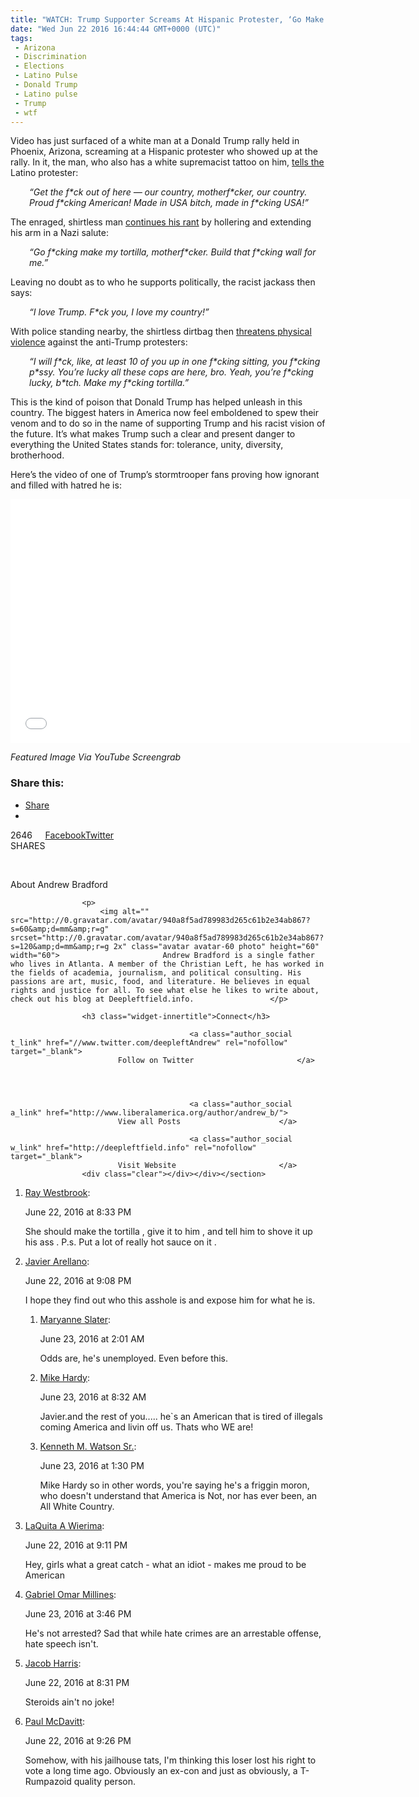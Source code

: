 ```yaml
---
title: "WATCH: Trump Supporter Screams At Hispanic Protester, ‘Go Make My F*cking Tortilla!’"
date: "Wed Jun 22 2016 16:44:44 GMT+0000 (UTC)"
tags: 
 - Arizona
 - Discrimination
 - Elections
 - Latino Pulse
 - Donald Trump
 - Latino pulse
 - Trump
 - wtf
---
```

<p><!-- Quick Adsense WordPress Plugin: http://quicksense.net/ --></p><p>Video has just surfaced of a white man at a Donald Trump rally held in Phoenix, Arizona, screaming at a Hispanic protester who showed up at the rally. In it, the man, who also has a white supremacist tattoo on him, <a href="http://gawker.com/this-shirtless-mountain-dew-motherfucker-is-the-living-1782370385" onclick="__gaTracker(&apos;send&apos;, &apos;event&apos;, &apos;outbound-article&apos;, &apos;http://gawker.com/this-shirtless-mountain-dew-motherfucker-is-the-living-1782370385&apos;, &apos;tells the&apos;);" target="_blank">tells the</a> Latino protester:</p><p style="padding-left: 30px;"><em>&#x201C;Get the f*ck out of here &#x2014; our country, motherf*cker, our country. Proud f*cking American! Made in USA bitch, made in f*cking USA!&#x201D;</em></p><p>The enraged, shirtless man <a href="https://www.youtube.com/watch?time_continue=5&amp;v=ups4FeSuHvY" onclick="__gaTracker(&apos;send&apos;, &apos;event&apos;, &apos;outbound-article&apos;, &apos;https://www.youtube.com/watch?time_continue=5&amp;v=ups4FeSuHvY&apos;, &apos;continues his rant&apos;);" target="_blank">continues his rant</a> by hollering and extending his arm in a Nazi salute:</p><p style="padding-left: 30px;"><em>&#x201C;Go f*cking make my tortilla, motherf*cker. Build that f*cking wall for me.&#x201D;</em></p><p>Leaving no doubt as to who he supports politically, the racist jackass then says:</p><p style="padding-left: 30px;"><em>&#x201C;I love Trump. F*ck you, I love my country!&#x201D;</em></p><p style="text-align: left;">With police standing nearby, the shirtless dirtbag then <a href="https://www.youtube.com/watch?time_continue=5&amp;v=ups4FeSuHvY" onclick="__gaTracker(&apos;send&apos;, &apos;event&apos;, &apos;outbound-article&apos;, &apos;https://www.youtube.com/watch?time_continue=5&amp;v=ups4FeSuHvY&apos;, &apos;threatens physical violence&apos;);" target="_blank">threatens physical violence</a> against the anti-Trump protesters:</p><p style="padding-left: 30px;"><em>&#x201C;I will f*ck, like, at least 10 of you up in one f*cking sitting, you f*cking p*ssy. You&#x2019;re lucky all these cops are here, bro. Yeah, you&#x2019;re f*cking lucky, b*tch. Make my f*cking tortilla.&#x201D;</em></p><p>This is the kind of poison that Donald Trump has helped unleash in this country. The biggest haters in America now feel emboldened to spew their venom and to do so in the name of supporting Trump and his racist vision of the future. It&#x2019;s what makes Trump such a clear and present danger to everything the United States stands for: tolerance, unity, diversity, brotherhood.</p><p>Here&#x2019;s the video of one of Trump&#x2019;s stormtrooper fans proving how ignorant and filled with hatred he is:</p><p><!-- Quick Adsense WordPress Plugin: http://quicksense.net/ --></p><p><span class="embed-youtube" style="text-align:center; display: block;"><iframe class="youtube-player" type="text/html" width="640" height="390" src="//www.youtube.com/embed/ups4FeSuHvY?version=3&amp;rel=1&amp;fs=1&amp;autohide=2&amp;showsearch=0&amp;showinfo=1&amp;iv_load_policy=1&amp;wmode=transparent" allowfullscreen="true" style="border:0;"></iframe></span></p><p><em>Featured Image Via YouTube Screengrab</em></p><p style="padding-left: 30px;">
<div style="font-size:0px;height:0px;line-height:0px;margin:0;padding:0;clear:both"></div>
<div class="sharedaddy sd-sharing-enabled">
<div class="robots-nocontent sd-block sd-social sd-social-official sd-sharing">
<h3 class="sd-title">Share this:</h3>
<div class="sd-content">
<ul>
<li><a href="#" class="sharing-anchor sd-button share-more"><span>Share</span></a></li>
<li class="share-end"></li>
</ul>
<div class="sharing-hidden">
<div class="inner" style="display: none;">
<ul>
<li class="share-email"><a rel="nofollow" data-shared="" class="share-email sd-button" href="http://www.liberalamerica.org/2016/06/22/watch-trump-supporter-screams-hispanic-protester-go-make-fcking-tortilla/?share=email" target="_blank" title="Click to email this to a friend"><span>Email</span></a></li>
<li class="share-print"><a rel="nofollow" data-shared="" class="share-print sd-button" href="http://www.liberalamerica.org/2016/06/22/watch-trump-supporter-screams-hispanic-protester-go-make-fcking-tortilla/#print" target="_blank" title="Click to print"><span>Print</span></a></li>
<li class="share-end"></li>
<li class="share-pocket">
<div class="pocket_button"><a href="https://getpocket.com/save" onclick="__gaTracker(&apos;send&apos;, &apos;event&apos;, &apos;outbound-article&apos;, &apos;https://getpocket.com/save&apos;, &apos;Pocket&apos;);" class="pocket-btn" data-lang="en" data-save-url="http://www.liberalamerica.org/2016/06/22/watch-trump-supporter-screams-hispanic-protester-go-make-fcking-tortilla/" data-pocket-count="horizontal">Pocket</a></div>
</li>
<li class="share-google-plus-1">
<div class="googleplus1_button">
<div class="g-plus" data-action="share" data-annotation="bubble" data-href="http://www.liberalamerica.org/2016/06/22/watch-trump-supporter-screams-hispanic-protester-go-make-fcking-tortilla/"></div>
</div>
</li>
<li class="share-end"></li>
<li class="share-end"></li>
</ul>
</div>
</div>
</div>
</div>
</div>
<aside class="mashsb-container mashsb-main"><div class="mashsb-box"><div class="mashsb-count" style="float:left;"><div class="counts mashsbcount">2646</div><span class="mashsb-sharetext">SHARES</span></div><div class="mashsb-buttons"><a style="" class="mashicon-facebook" href="http://www.facebook.com/sharer.php?u=http://www.liberalamerica.org/2016/06/22/watch-trump-supporter-screams-hispanic-protester-go-make-fcking-tortilla/" target="_blank" rel="nofollow"><span class="icon"></span><span class="text">Facebook</span></a><a style="" class="mashicon-twitter" href="https://twitter.com/intent/tweet?text=WATCH%3A%20Trump%20Supporter%20Screams%20At%20Hispanic%20Protester%2C%20%27Go%20Make%20My%20F%2Acking%20Tortilla%21%27&amp;url=http://www.liberalamerica.org/2016/06/22/watch-trump-supporter-screams-hispanic-protester-go-make-fcking-tortilla/&amp;via=LibAmericaOrg" target="_blank" rel="nofollow"><span class="icon"></span><span class="text">Twitter</span></a><div class="onoffswitch2" style="display:none;"></div></div></div>
                    <div style="clear:both;"></div></aside>
            <!-- Share buttons by mashshare.net - Version: 3.1.2--><section id="text-73" class="widget widget_text"><div class="widgetinner">			<div class="textwidget"><div id="rcjsload_0a33e3"></div>
<p><script type="text/javascript">
(function() {
var rcel = document.createElement("script");
rcel.id = 'rc_' + Math.floor(Math.random() * 1000);
rcel.type = 'text/javascript';
rcel.src = "http://trends.revcontent.com/serve.js.php?w=15973&t="+rcel.id+"&c="+(new Date()).getTime()+"&width="+(window.outerWidth || document.documentElement.clientWidth);
rcel.async = true;
var rcds = document.getElementById("rcjsload_0a33e3"); rcds.appendChild(rcel);
})();
</script></p>
</div>
		</div></section>
<section id="text-77" class="widget widget_text"><div class="widgetinner">			<div class="textwidget"><p><script type="text/javascript">
    kmn_placement = '7dfdcbe86e90be9431e6d8dcc6251daa';
</script><br>
<script type="text/javascript" src="//cdn.komoona.com/scripts/kmn_sa.js"></script></p>
</div>
		</div></section>
<section id="gabfire_authorbadge-2" class="widget gabfire_authorbadge"><div class="widgetinner">					<p class="first_p">About Andrew Bradford</p>
					
					<p>
						<img alt="" src="http://0.gravatar.com/avatar/940a8f5ad789983d265c61b2e34ab867?s=60&amp;d=mm&amp;r=g" srcset="http://0.gravatar.com/avatar/940a8f5ad789983d265c61b2e34ab867?s=120&amp;d=mm&amp;r=g 2x" class="avatar avatar-60 photo" height="60" width="60">						Andrew Bradford is a single father who lives in Atlanta. A member of the Christian Left, he has worked in the fields of academia, journalism, and political consulting. His passions are art, music, food, and literature. He believes in equal rights and justice for all. To see what else he likes to write about, check out his blog at Deepleftfield.info.					</p>
					
					<h3 class="widget-innertitle">Connect</h3>
					
											<a class="author_social t_link" href="//www.twitter.com/deepleftAndrew" rel="nofollow" target="_blank">
							Follow on Twitter						</a>
										
										
							
					
											<a class="author_social a_link" href="http://www.liberalamerica.org/author/andrew_b/">
							View all Posts						</a>
										
											<a class="author_social w_link" href="http://deepleftfield.info" rel="nofollow" target="_blank">
							Visit Website						</a>
					<div class="clear"></div></div></section>
				
				
<div id="comments" class="comments-area">
<div id="respond" class="comment-respond"><noscript><ol class="commentlist"><li id="comment-998469070249870_998573820239395" class="comment" itemprop="comment" itemscope="" itemtype="http://schema.org/UserComments"><p><a rel="nofollow" itemprop="creator" href="https://www.facebook.com/profile.php?id=1210177892349886">Ray Westbrook</a>:</p><p class="metadata"><time itemprop="commentTime" datetime="2016-06-22T20:33:25+0000">June 22, 2016 at 8:33 PM</time></p><div class="comment-content" itemprop="commentText"><p>She should make the tortilla , give it to him , and tell him to shove it up his ass . P.s. Put a lot of really hot sauce on it .</p>
</div></li><li id="comment-998469070249870_998587936904650" class="comment" itemprop="comment" itemscope="" itemtype="http://schema.org/UserComments"><p><a rel="nofollow" itemprop="creator" href="https://www.facebook.com/profile.php?id=10207948484683569">Javier Arellano</a>:</p><p class="metadata"><time itemprop="commentTime" datetime="2016-06-22T21:08:13+0000">June 22, 2016 at 9:08 PM</time></p><div class="comment-content" itemprop="commentText"><p>I hope they find out who this asshole is and expose him for what he is.</p>
</div><ol class="children"><li id="comment-998469070249870_998704193559691" class="comment" itemprop="comment" itemscope="" itemtype="http://schema.org/UserComments"><p><a rel="nofollow" itemprop="creator" href="https://www.facebook.com/profile.php?id=10154204846164373">Maryanne Slater</a>:</p><p class="metadata"><time itemprop="commentTime" datetime="2016-06-23T02:01:59+0000">June 23, 2016 at 2:01 AM</time></p><div class="comment-content" itemprop="commentText"><p>Odds are, he&apos;s unemployed. Even before this.</p>
</div></li><li id="comment-998469070249870_998851863544924" class="comment" itemprop="comment" itemscope="" itemtype="http://schema.org/UserComments"><p><a rel="nofollow" itemprop="creator" href="https://www.facebook.com/profile.php?id=10206521039967883">Mike Hardy</a>:</p><p class="metadata"><time itemprop="commentTime" datetime="2016-06-23T08:32:24+0000">June 23, 2016 at 8:32 AM</time></p><div class="comment-content" itemprop="commentText"><p>Javier.and the rest of you..... he`s an American that is tired of illegals coming America and livin off us. Thats who WE are!</p>
</div></li><li id="comment-998469070249870_998992093530901" class="comment" itemprop="comment" itemscope="" itemtype="http://schema.org/UserComments"><p><a rel="nofollow" itemprop="creator" href="https://www.facebook.com/profile.php?id=1000808486639471">Kenneth M. Watson Sr.</a>:</p><p class="metadata"><time itemprop="commentTime" datetime="2016-06-23T13:30:08+0000">June 23, 2016 at 1:30 PM</time></p><div class="comment-content" itemprop="commentText"><p>Mike Hardy so in other words, you&apos;re saying he&apos;s a friggin moron, who doesn&apos;t understand that America is Not, nor has ever been, an All White Country.</p>
</div></li></ol></li><li id="comment-998469070249870_998588896904554" class="comment" itemprop="comment" itemscope="" itemtype="http://schema.org/UserComments"><p><a rel="nofollow" itemprop="creator" href="https://www.facebook.com/profile.php?id=10202872730052923">LaQuita A Wierima</a>:</p><p class="metadata"><time itemprop="commentTime" datetime="2016-06-22T21:11:04+0000">June 22, 2016 at 9:11 PM</time></p><div class="comment-content" itemprop="commentText"><p>Hey, girls what a great catch - what an idiot - makes me proud to be American</p>
</div></li><li id="comment-998469070249870_999071296856314" class="comment" itemprop="comment" itemscope="" itemtype="http://schema.org/UserComments"><p><a rel="nofollow" itemprop="creator" href="https://www.facebook.com/profile.php?id=10157576749695355">Gabriel Omar Millines</a>:</p><p class="metadata"><time itemprop="commentTime" datetime="2016-06-23T15:46:19+0000">June 23, 2016 at 3:46 PM</time></p><div class="comment-content" itemprop="commentText"><p>He&apos;s not arrested?  Sad that while hate crimes are an arrestable offense, hate speech isn&apos;t.</p>
</div></li><li id="comment-998469070249870_998573146906129" class="comment" itemprop="comment" itemscope="" itemtype="http://schema.org/UserComments"><p><a rel="nofollow" itemprop="creator" href="https://www.facebook.com/profile.php?id=988172671299591">Jacob Harris</a>:</p><p class="metadata"><time itemprop="commentTime" datetime="2016-06-22T20:31:02+0000">June 22, 2016 at 8:31 PM</time></p><div class="comment-content" itemprop="commentText"><p>Steroids ain&apos;t no joke!</p>
</div></li><li id="comment-998469070249870_998600036903440" class="comment" itemprop="comment" itemscope="" itemtype="http://schema.org/UserComments"><p><a rel="nofollow" itemprop="creator" href="https://www.facebook.com/profile.php?id=596758680502273">Paul McDavitt</a>:</p><p class="metadata"><time itemprop="commentTime" datetime="2016-06-22T21:26:04+0000">June 22, 2016 at 9:26 PM</time></p><div class="comment-content" itemprop="commentText"><p>Somehow, with his jailhouse tats, I&apos;m thinking this loser lost his right to vote a long time ago.  Obviously an ex-con and just as obviously, a T-Rumpazoid quality person.</p>
</div></li></ol></noscript>
<div class="fb-social-plugin comment-form fb-comments" id="commentform" data-href="http://www.liberalamerica.org/2016/06/22/watch-trump-supporter-screams-hispanic-protester-go-make-fcking-tortilla/" data-width="470" data-num-posts="20" data-order-by="social"></div>
</div></div>
		</p>